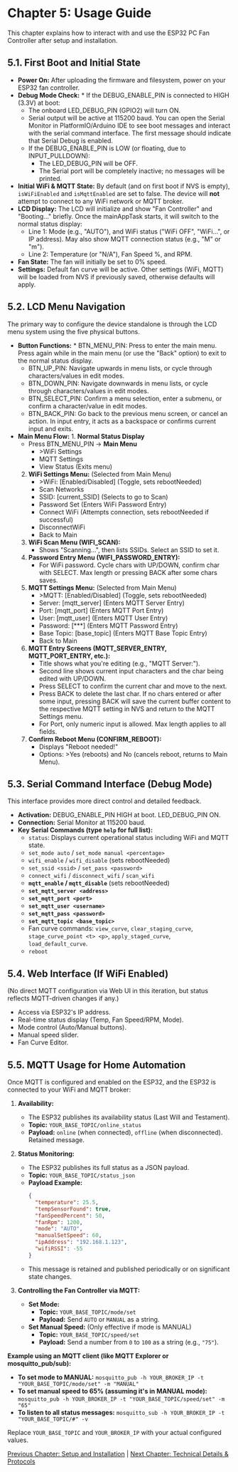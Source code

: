 # **Chapter 5: Usage Guide**

This chapter explains how to interact with and use the ESP32 PC Fan Controller after setup and installation.

## **5.1. First Boot and Initial State**

* **Power On:** After uploading the firmware and filesystem, power on your ESP32 fan controller.  
* **Debug Mode Check:** * If the DEBUG\_ENABLE\_PIN is connected to HIGH (3.3V) at boot:  
    * The onboard LED\_DEBUG\_PIN (GPIO2) will turn ON.  
    * Serial output will be active at 115200 baud. You can open the Serial Monitor in PlatformIO/Arduino IDE to see boot messages and interact with the serial command interface. The first message should indicate that Serial Debug is enabled.  
  * If the DEBUG\_ENABLE_PIN is LOW (or floating, due to INPUT\_PULLDOWN):  
    * The LED\_DEBUG\_PIN will be OFF.  
    * The Serial port will be completely inactive; no messages will be printed.  
* **Initial WiFi & MQTT State:** By default (and on first boot if NVS is empty), `isWiFiEnabled` and `isMqttEnabled` are set to false. The device will **not** attempt to connect to any WiFi network or MQTT broker.  
* **LCD Display:** The LCD will initialize and show "Fan Controller" and "Booting..." briefly. Once the mainAppTask starts, it will switch to the normal status display:  
  * Line 1: Mode (e.g., "AUTO"), and WiFi status ("WiFi OFF", "WiFi...", or IP address). May also show MQTT connection status (e.g., "M" or "m").  
  * Line 2: Temperature (or "N/A"), Fan Speed %, and RPM.  
* **Fan State:** The fan will initially be set to 0% speed.  
* **Settings:** Default fan curve will be active. Other settings (WiFi, MQTT) will be loaded from NVS if previously saved, otherwise defaults will apply.

## **5.2. LCD Menu Navigation**

The primary way to configure the device standalone is through the LCD menu system using the five physical buttons.

* **Button Functions:** * BTN\_MENU\_PIN: Press to enter the main menu. Press again while in the main menu (or use the "Back" option) to exit to the normal status display.  
  * BTN\_UP\_PIN: Navigate upwards in menu lists, or cycle through characters/values in edit modes.  
  * BTN\_DOWN\_PIN: Navigate downwards in menu lists, or cycle through characters/values in edit modes.  
  * BTN\_SELECT\_PIN: Confirm a menu selection, enter a submenu, or confirm a character/value in edit modes.  
  * BTN\_BACK\_PIN: Go back to the previous menu screen, or cancel an action. In input entry, it acts as a backspace or confirms current input and exits.
* **Main Menu Flow:** 1. **Normal Status Display**
     * Press BTN\_MENU\_PIN -> **Main Menu**
       * \>WiFi Settings
       * MQTT Settings
       * View Status (Exits menu)
  2. **WiFi Settings Menu:** (Selected from Main Menu)
     * \>WiFi: \[Enabled/Disabled\] (Toggle, sets rebootNeeded)
     * Scan Networks
     * SSID: \[current\_SSID\] (Selects to go to Scan)
     * Password Set (Enters WiFi Password Entry)
     * Connect WiFi (Attempts connection, sets rebootNeeded if successful)
     * DisconnectWiFi
     * Back to Main
  3. **WiFi Scan Menu (WIFI\_SCAN):**
     * Shows "Scanning...", then lists SSIDs. Select an SSID to set it.
  4. **Password Entry Menu (WIFI\_PASSWORD\_ENTRY):**
     * For WiFi password. Cycle chars with UP/DOWN, confirm char with SELECT. Max length or pressing BACK after some chars saves.
  5. **MQTT Settings Menu:** (Selected from Main Menu)
     * \>MQTT: \[Enabled/Disabled\] (Toggle, sets rebootNeeded)
     * Server: \[mqtt\_server\] (Enters MQTT Server Entry)
     * Port: \[mqtt\_port\] (Enters MQTT Port Entry)
     * User: \[mqtt\_user\] (Enters MQTT User Entry)
     * Password: \[\*\*\*\] (Enters MQTT Password Entry)
     * Base Topic: \[base\_topic\] (Enters MQTT Base Topic Entry)
     * Back to Main
  6. **MQTT Entry Screens (MQTT\_SERVER\_ENTRY, MQTT\_PORT\_ENTRY, etc.):**
     * Title shows what you're editing (e.g., "MQTT Server:").
     * Second line shows current input characters and the char being edited with UP/DOWN.
     * Press SELECT to confirm the current char and move to the next.
     * Press BACK to delete the last char. If no chars entered or after some input, pressing BACK will save the current buffer content to the respective MQTT setting in NVS and return to the MQTT Settings menu.
     * For Port, only numeric input is allowed. Max length applies to all fields.
  7. **Confirm Reboot Menu (CONFIRM\_REBOOT):**
     * Displays "Reboot needed\!"
     * Options: \>Yes (reboots) and No (cancels reboot, returns to Main Menu).

## **5.3. Serial Command Interface (Debug Mode)**

This interface provides more direct control and detailed feedback.

* **Activation:** DEBUG\_ENABLE\_PIN HIGH at boot. LED\_DEBUG\_PIN ON.
* **Connection:** Serial Monitor at 115200 baud.
* **Key Serial Commands (type `help` for full list):**
  * `status`: Displays current operational status including WiFi and MQTT state.
  * `set_mode auto` / `set_mode manual <percentage>`
  * `wifi_enable` / `wifi_disable` (sets rebootNeeded)
  * `set_ssid <ssid>` / `set_pass <password>`
  * `connect_wifi` / `disconnect_wifi` / `scan_wifi`
  * **`mqtt_enable` / `mqtt_disable`** (sets rebootNeeded)
  * **`set_mqtt_server <address>`**
  * **`set_mqtt_port <port>`**
  * **`set_mqtt_user <username>`**
  * **`set_mqtt_pass <password>`**
  * **`set_mqtt_topic <base_topic>`**
  * Fan curve commands: `view_curve`, `clear_staging_curve`, `stage_curve_point <t> <p>`, `apply_staged_curve`, `load_default_curve`.
  * `reboot`

## **5.4. Web Interface (If WiFi Enabled)**

(No direct MQTT configuration via Web UI in this iteration, but status reflects MQTT-driven changes if any.)
* Access via ESP32's IP address.
* Real-time status display (Temp, Fan Speed/RPM, Mode).
* Mode control (Auto/Manual buttons).
* Manual speed slider.
* Fan Curve Editor.

## **5.5. MQTT Usage for Home Automation**

Once MQTT is configured and enabled on the ESP32, and the ESP32 is connected to your WiFi and MQTT broker:

1.  **Availability:**
    * The ESP32 publishes its availability status (Last Will and Testament).
    * **Topic:** `YOUR_BASE_TOPIC/online_status`
    * **Payload:** `online` (when connected), `offline` (when disconnected). Retained message.

2.  **Status Monitoring:**
    * The ESP32 publishes its full status as a JSON payload.
    * **Topic:** `YOUR_BASE_TOPIC/status_json`
    * **Payload Example:**
      ```json
      {
        "temperature": 25.5,
        "tempSensorFound": true,
        "fanSpeedPercent": 50,
        "fanRpm": 1200,
        "mode": "AUTO",
        "manualSetSpeed": 60,
        "ipAddress": "192.168.1.123",
        "wifiRSSI": -55
      }
      ```
    * This message is retained and published periodically or on significant state changes.

3.  **Controlling the Fan Controller via MQTT:**
    * **Set Mode:**
        * **Topic:** `YOUR_BASE_TOPIC/mode/set`
        * **Payload:** Send `AUTO` or `MANUAL` as a string.
    * **Set Manual Speed:** (Only effective if mode is MANUAL)
        * **Topic:** `YOUR_BASE_TOPIC/speed/set`
        * **Payload:** Send a number from `0` to `100` as a string (e.g., `"75"`).

**Example using an MQTT client (like MQTT Explorer or mosquitto\_pub/sub):**

* **To set mode to MANUAL:**
    `mosquitto_pub -h YOUR_BROKER_IP -t "YOUR_BASE_TOPIC/mode/set" -m "MANUAL"`
* **To set manual speed to 65% (assuming it's in MANUAL mode):**
    `mosquitto_pub -h YOUR_BROKER_IP -t "YOUR_BASE_TOPIC/speed/set" -m "65"`
* **To listen to all status messages:**
    `mosquitto_sub -h YOUR_BROKER_IP -t "YOUR_BASE_TOPIC/#" -v`

Replace `YOUR_BASE_TOPIC` and `YOUR_BROKER_IP` with your actual configured values.

[Previous Chapter: Setup and Installation](04-setup-and-installation.md) | [Next Chapter: Technical Details & Protocols](06-technical-details.md)
